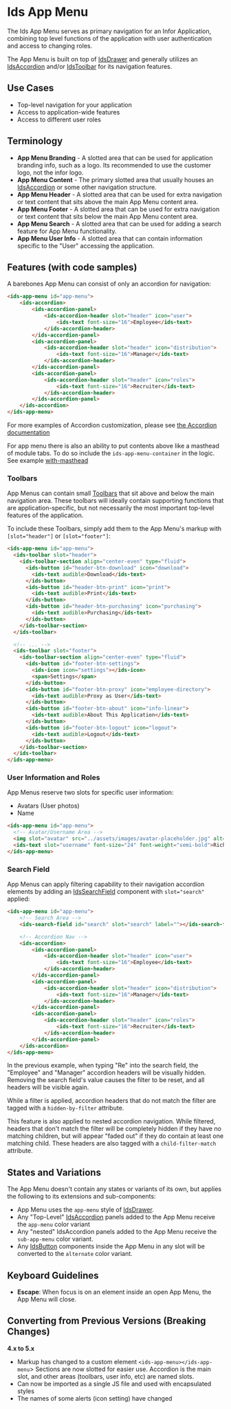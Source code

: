 # Ids App Menu

The Ids App Menu serves as primary navigation for an Infor Application, combining top level functions of the application with user authentication and access to changing roles.

The App Menu is built on top of [IdsDrawer](../ids-drawer/README.md) and generally utilizes an [IdsAccordion](../ids-accordion/README.md) and/or [IdsToolbar](../ids-toolbar/README.md) for its navigation features.

## Use Cases

- Top-level navigation for your application
- Access to application-wide features
- Access to different user roles

## Terminology

- **App Menu Branding** - A slotted area that can be used for application branding info, such as a logo. Its recommended to use the customer logo, not the infor logo.
- **App Menu Content** - The primary slotted area that usually houses an [IdsAccordion](../ids-accordion/README.md) or some other navigation structure.
- **App Menu Header** - A slotted area that can be used for extra navigation or text content that sits above the main App Menu content area.
- **App Menu Footer** - A slotted area that can be used for extra navigation or text content that sits below the main App Menu content area.
- **App Menu Search** - A slotted area that can be used for adding a search feature for App Menu functionality.
- **App Menu User Info** - A slotted area that can contain information specific to the "User" accessing the application.

## Features (with code samples)

A barebones App Menu can consist of only an accordion for navigation:

```html
<ids-app-menu id="app-menu">
    <ids-accordion>
        <ids-accordion-panel>
            <ids-accordion-header slot="header" icon="user">
                <ids-text font-size="16">Employee</ids-text>
            </ids-accordion-header>
        </ids-accordion-panel>
        <ids-accordion-panel>
            <ids-accordion-header slot="header" icon="distribution">
                <ids-text font-size="16">Manager</ids-text>
            </ids-accordion-header>
        </ids-accordion-panel>
        <ids-accordion-panel>
            <ids-accordion-header slot="header" icon="roles">
                <ids-text font-size="16">Recruiter</ids-text>
            </ids-accordion-header>
        </ids-accordion-panel>
    </ids-accordion>
</ids-app-menu>
```

For more examples of Accordion customization, please see [the Accordion documentation](../ids-accordion/README.md)

For app menu there is also an ability to put contents above like a masthead of module tabs. To do so include the `ids-app-menu-container` in the logic. See example [with-masthead](https://github.com/infor-design/enterprise-wc/tree/main/src/components/ids-app-menu/demos/with-masthead.html)

### Toolbars

App Menus can contain small [Toolbars](../ids-toolbar/README.md) that sit above and below the main navigation area.  These toolbars will ideally contain supporting functions that are application-specific, but not necessarily the most important top-level features of the application.

To include these Toolbars, simply add them to the App Menu's markup with `[slot="header"]` or `[slot="footer"]`:

```html
<ids-app-menu id="app-menu">
  <ids-toolbar slot="header">
    <ids-toolbar-section align="center-even" type="fluid">
      <ids-button id="header-btn-download" icon="download">
        <ids-text audible>Download</ids-text>
      </ids-button>
      <ids-button id="header-btn-print" icon="print">
        <ids-text audible>Print</ids-text>
      </ids-button>
      <ids-button id="header-btn-purchasing" icon="purchasing">
        <ids-text audible>Purchasing</ids-text>
      </ids-button>
    </ids-toolbar-section>
  </ids-toolbar>

  <!-- ... -->
  <ids-toolbar slot="footer">
    <ids-toolbar-section align="center-even" type="fluid">
      <ids-button id="footer-btn-settings">
        <ids-icon icon="settings"></ids-icon>
        <span>Settings</span>
      </ids-button>
      <ids-button id="footer-btn-proxy" icon="employee-directory">
        <ids-text audible>Proxy as User</ids-text>
      </ids-button>
      <ids-button id="footer-btn-about" icon="info-linear">
        <ids-text audible>About This Application</ids-text>
      </ids-button>
      <ids-button id="footer-btn-logout" icon="logout">
        <ids-text audible>Logout</ids-text>
      </ids-button>
    </ids-toolbar-section>
  </ids-toolbar>
</ids-app-menu>
```

### User Information and Roles

App Menus reserve two slots for specific user information:

- Avatars (User photos)
- Name

```html
<ids-app-menu id="app-menu">
  <!-- Avatar/Username Area -->
  <img slot="avatar" src="../assets/images/avatar-placeholder.jpg" alt="Picture of Richard Fairbanks" />
  <ids-text slot="username" font-size="24" font-weight="semi-bold">Richard Fairbanks</ids-text>
</ids-app-menu>
```

### Search Field

App Menus can apply filtering capability to their navigation accordion elements by adding an [IdsSearchField](../ids-search-field/README.md) component with `slot="search"` applied:

```html
<ids-app-menu id="app-menu">
    <!-- Search Area -->
    <ids-search-field id="search" slot="search" label=""></ids-search-field>

    <!-- Accordion Nav -->
    <ids-accordion>
        <ids-accordion-panel>
            <ids-accordion-header slot="header" icon="user">
                <ids-text font-size="16">Employee</ids-text>
            </ids-accordion-header>
        </ids-accordion-panel>
        <ids-accordion-panel>
            <ids-accordion-header slot="header" icon="distribution">
                <ids-text font-size="16">Manager</ids-text>
            </ids-accordion-header>
        </ids-accordion-panel>
        <ids-accordion-panel>
            <ids-accordion-header slot="header" icon="roles">
                <ids-text font-size="16">Recruiter</ids-text>
            </ids-accordion-header>
        </ids-accordion-panel>
    </ids-accordion>
</ids-app-menu>
```

In the previous example, when typing "Re" into the search field, the "Employee" and "Manager" accordion headers will be visually hidden.  Removing the search field's value causes the filter to be reset, and all headers will be visible again.

While a filter is applied, accordion headers that do not match the filter are tagged with a `hidden-by-filter` attribute.

This feature is also applied to nested accordion navigation.  While filtered, headers that don't match the filter will be completely hidden if they have no matching children, but will appear "faded out" if they do contain at least one matching child.  These headers are also tagged with a `child-filter-match` attribute.

## States and Variations

The App Menu doesn't contain any states or variants of its own, but applies the following to its extensions and sub-components:

- App Menu uses the `app-menu` style of [IdsDrawer]('../ids-drawer/README.md').
- Any "Top-Level" [IdsAccordion](../ids-accordion/README.md) panels added to the App Menu receive the `app-menu` color variant
- Any "nested" IdsAccordion panels added to the App Menu receive the `sub-app-menu` color variant.
- Any [IdsButton](../ids-button/README.md) components inside the App Menu in any slot will be converted to the `alternate` color variant.

## Keyboard Guidelines

- **Escape**: When focus is on an element inside an open App Menu, the App Menu will close.

## Converting from Previous Versions (Breaking Changes)

**4.x to 5.x**
- Markup has changed to a custom element `<ids-app-menu></ids-app-menu`>
Sections are now slotted for easier use.  Accordion is the main slot, and other areas (toolbars, user info, etc) are named slots.
- Can now be imported as a single JS file and used with encapsulated styles
- The names of some alerts (icon setting) have changed
